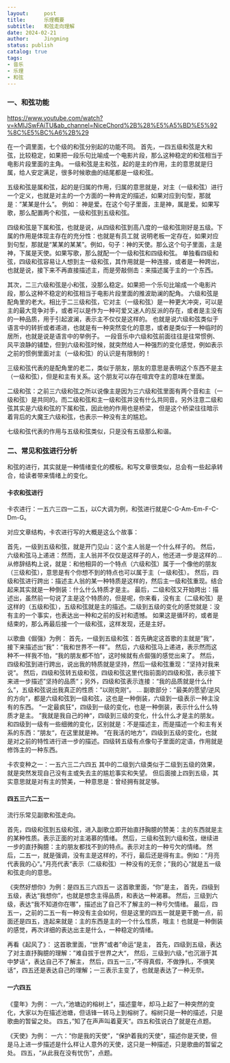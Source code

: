 ```yaml
---
layout:     post
title:      乐理概要
subtitle:   和弦走向理解
date: 2024-02-21
author:     Jingming
status: publish
catalog: true
tags:
- 音乐
- 乐理
- 和弦
---
```


### 一、和弦功能

https://www.youtube.com/watch?v=kMlJSwFAiTU&ab_channel=NiceChord%2B%28%E5%A5%BD%E5%92%8C%E5%BC%A6%2B%29

在一个调里面，七个级的和弦分别起的功能不同。
首先，一四五级和弦是大和弦，比较稳定，如果把一段乐句比喻成一个电影片段，那么这种稳定的和弦相当于电影片段里面的主角。
一级和弦是主和弦，起的是主的作用，主的意思就是归属，给人安定满足，很多时候歌曲的结尾都是一级和弦。

五级和弦是属和弦，起的是归属的作用，归属的意思就是，对主（一级和弦）进行一个定义，也就是对主的一个方面的一种肯定的描述，如果对应到句型，那就是：”某某是什么”。
例如： 神是爱。在这个句子里面，主是神，属是爱。如果写歌，那么配置两个和弦，一级和弦到五级和弦。

四级和弦是下属和弦，也就是说，从四级和弦到高八度的一级和弦刚好是五级。下属的作用是体现主存在的充分性：也就是有员工就
说明老板一定存在，如果对应到句型，那就是“某某的某某”。例如，句子：神的天使。那么这个句子里面，主是神，下属是天使。如果写歌，那么就配一个一级和弦和四级和弦。
单独看四级和弦，四级和弦容易让人想到主一级和弦，其作用就是一种连接，或者是一种跨出，也就是说，接下来不再直接描述主，而是旁敲侧击：来描述属于主的一个东西。

其次，二三六级和弦是小和弦，没那么稳定。如果把一个乐句比喻成一个电影片段，那么这种不稳定的和弦相当于电影片段里面的推波助澜的配角。
六级和弦是配角里的老大。相比于二三级和弦，它对主（一级和弦）是一种更大冲突，可以是主的最大竞争对手，或者可以是作为一种可爱又迷人的反派的存在，或者是主没有的一种品质，用于引起波澜，表示主不仅仅是这样的。
也就是说六级和弦类似于语言中的转折或者递进，也就是有一种突然变化的意思，或者是类似于一种临时的居所，也就是说是语言中的举例子。
一段音乐中六级和弦前面往往是往常惯例、风平浪静的铺垫，但到六级和弦时候，就突然给人一种强烈的变化感觉，例如表示之前的惯例里面对主（一级和弦）的认识是有限制的！

三级和弦代表的是配角里的老二，类似于朋友，朋友的意思是表明这个东西不是主（一级和弦），但是和主有关系。这个朋友可以存在喧宾夺主的意味在里面。

二级和弦：之前三六级和弦之所以说像主是因为三六级和弦里面有两个音和主（一级和弦）是共同的。而二级和弦和主一级和弦并没有什么共同音。另外注意二级和弦其实是六级和弦的下属和弦，因此他的作用也是桥梁，
但是这个桥梁往往暗示着背后的大魔王六级和弦，也表示一种没有主的尴尬。

七级和弦代表的作用与五级和弦类似，只是没有五级那么和谐。

### 二、常见和弦进行分析

和弦的进行，其实就是一种情绪变化的模板。和写文章很类似，总会有一些起承转合，给读者带来情绪上的变化。

#### 卡农和弦进行

卡农进行：一五六三四一二五，以C大调为例，和弦进行就是C-G-Am-Em-F-C-Dm-G。

对应文章结构，卡农进行写的大概是这么个故事：

首先，一级到五级和弦，就是开门见山：这个主人翁是一个什么样子的。
然后，六级和弦马上递进：然而，主人翁并不仅仅是这样子的人，他还进一步是这样的... 从修辞结构上说，就是：和他相异的一个特点（六级和弦）属于一个像他的朋友（三级和弦），意思是有个你想不到的特点也可以属于主（一级和弦）。
然后，四级和弦进行跨出：描述主人翁的某一种特质是这样的，然后主一级和弦重现。结合起来其实就是一种倒装：什么什么特质才是主。
最后，二级和弦又开始跨出：描述出，虽然前一句说了主是这个特质的，但是呢，你来看，没有主（二级和弦）是这样的（五级和弦），五级和弦就是主的描述。二级到五级的变化的感觉就是：没有主的一个事实，也表达出一种和之前的反衬和遗憾。
如果这是循环的，或者是结束的，那么再最后接一个一级和弦，这样发现，还是主好。


以歌曲《倔强》为例：
首先，一级到五级和弦：首先确定这首歌的主就是”我”，接下来描述出“我”：“我和世界不一样”。
然后，六级和弦马上递进，表示然而这种不一样我不怕，“我的朋友都不怕”，这时候就有点倔强的感觉出来了。
然后，四级和弦到进行跨出，说出我的特质就是坚持，然后一级和弦重现：”坚持对我来说“。
然后，四级和弦转五级和弦，四级和弦这里代指前面的四级和弦，表示接下来进一步描述”坚持的品质“；另外，四级和弦表示连接：“我的品质就是什么什么”，五级和弦说出我真正的性质：”以刚克刚“。
...
副歌部分：”最美的愿望/逆风的方向“，都是六级和弦到一级和弦，这也是一种倒装，六级到一级表示一种主没有的东西。
”一定最疯狂“，四级到一级的变化，也是一种倒装，表示什么什么特质才是主。
”我就是我自己的神“，四级到三级的变化，什么什么才是主的朋友。和四级到一级有一些细微的变化，区别就是：不是描述主，而是描述一个和主有关系的东西：”朋友“，在这里就是神。
”在我活的地方“，四级到五级的变化，也就是对之前的特性进行进一步的描述。四级转五级有点像句子里面的定语，作用就是修饰主的一种东西。

卡农变种之一：一五六三二六四五
其中的二级到六级类似于二级到五级的效果，就是突然发现自己没有主或失去主的尴尬事实和失望。
但后面接上四到五级，其实意思就是对有主的赞美，一种意思是：曾经拥有就足够。


#### 四五三六二五一

流行乐常见副歌和弦走向。

首先，四级和弦到五级和弦，进入副歌立即开始直抒胸臆的赞美：主的东西就是主的某种性质。表示正面的对主渴慕的情绪。
然后，三级和弦到六级和弦，继续进一步的直抒胸臆：主的朋友都找不到的特点。表示对主的一种亏欠的情绪。
然后，二五一，就是强调，没有主是这样的，不行，最后还是得有主。例如：”月亮代表我的心“。”月亮代表“表示（二级和弦）一种没有的无奈；”我的心“就是五一级和弦走向的意思。


《突然好想你》为例：是四五三六四五一
这首歌里面，“你”是主，
首先，四级到五级，表达“我想你”，也就是想念主得品质，和表达一种渴慕。
然后，三级到六级，表达“我不知道你在哪”，描述出了自己不了解主的一种亏欠情绪。
最后，四五一，之前的二五一有一种没有主会如何，但是这里的四五一就是更干脆一点，前面还是四五，连起来就是：主的东西是主的一个什么性质，哦主！也就是一种倒装的感觉，再次详细的表达出主是什么，一种稳定的情绪。

再看《起风了》：
这首歌里面，“世界”或者”命运“是主，
首先，四级到五级，表达了对主直抒胸臆的理解：”难自拔于世界之大“，
然后，三级到六级，”也沉溺于其中梦话“，表达自己不了解主，
然后，四五一三，”不得真假，不做挣扎，不惧笑话“，四五还是表达自己的理解；一三表示主变了，也就是表达了一种无奈。


#### 一六四五

《童年》为例：
一六，”池塘边的榕树上“，描述童年，却马上起了一种突然的变化，大家以为在描述池塘，但话锋一转马上到榕树了。榕树只是一种的描述，只是歌曲的暂留之处。
四五，”知了在声声叫着夏天“。四五和弦说白了就是在点题。

《天使》为例：
一六：“你是我的天使”，“保护着我的天使”，描述你是天使，但是马上进一步描述是什么样让人意外的天使，这只是一种描述，只是歌曲的暂留之处。
四五，“从此我在没有忧伤”，点题。







